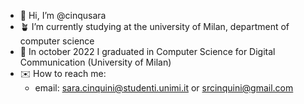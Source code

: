 - 🌼 Hi, I’m @cinqusara
- 🪴 I’m currently studying at the university of Milan, department of computer science
- 🥑 In october 2022 I graduated in Computer Science for Digital Communication (University of Milan)
- ✉️ How to reach me:
  - email: sara.cinquini@studenti.unimi.it or srcinquini@gmail.com

<!---
cinqusara/cinqusara is a ✨ special ✨ repository because its `README.md` (this file) appears on your GitHub profile.
You can click the Preview link to take a look at your changes.
--->
